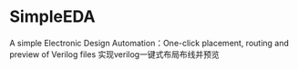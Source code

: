 # SimpleEDA
A simple Electronic Design Automation：One-click placement, routing and preview of Verilog files 实现verilog一键式布局布线并预览
